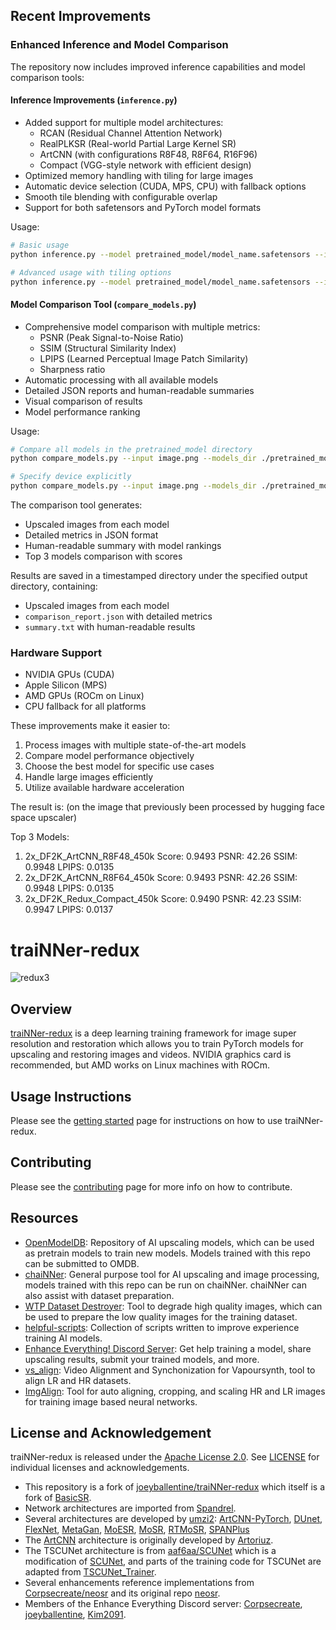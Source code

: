## Recent Improvements

### Enhanced Inference and Model Comparison

The repository now includes improved inference capabilities and model comparison tools:

#### Inference Improvements (`inference.py`)
- Added support for multiple model architectures:
  - RCAN (Residual Channel Attention Network)
  - RealPLKSR (Real-world Partial Large Kernel SR)
  - ArtCNN (with configurations R8F48, R8F64, R16F96)
  - Compact (VGG-style network with efficient design)
- Optimized memory handling with tiling for large images
- Automatic device selection (CUDA, MPS, CPU) with fallback options
- Smooth tile blending with configurable overlap
- Support for both safetensors and PyTorch model formats

Usage:
```bash
# Basic usage
python inference.py --model pretrained_model/model_name.safetensors --input input.png --output output.png

# Advanced usage with tiling options
python inference.py --model pretrained_model/model_name.safetensors --input input.png --output output.png --tile_size 512 --overlap 32 --device mps
```

#### Model Comparison Tool (`compare_models.py`)
- Comprehensive model comparison with multiple metrics:
  - PSNR (Peak Signal-to-Noise Ratio)
  - SSIM (Structural Similarity Index)
  - LPIPS (Learned Perceptual Image Patch Similarity)
  - Sharpness ratio
- Automatic processing with all available models
- Detailed JSON reports and human-readable summaries
- Visual comparison of results
- Model performance ranking

Usage:
```bash
# Compare all models in the pretrained_model directory
python compare_models.py --input image.png --models_dir ./pretrained_model --output_dir ./results

# Specify device explicitly
python compare_models.py --input image.png --models_dir ./pretrained_model --output_dir ./results --device mps
```

The comparison tool generates:
- Upscaled images from each model
- Detailed metrics in JSON format
- Human-readable summary with model rankings
- Top 3 models comparison with scores

Results are saved in a timestamped directory under the specified output directory, containing:
- Upscaled images from each model
- `comparison_report.json` with detailed metrics
- `summary.txt` with human-readable results

### Hardware Support
- NVIDIA GPUs (CUDA)
- Apple Silicon (MPS)
- AMD GPUs (ROCm on Linux)
- CPU fallback for all platforms

These improvements make it easier to:
1. Process images with multiple state-of-the-art models
2. Compare model performance objectively
3. Choose the best model for specific use cases
4. Handle large images efficiently
5. Utilize available hardware acceleration

The result is: (on the image that previously been processed by hugging face space upscaler)

Top 3 Models:
1. 2x_DF2K_ArtCNN_R8F48_450k
   Score: 0.9493
   PSNR: 42.26
   SSIM: 0.9948
   LPIPS: 0.0135
2. 2x_DF2K_ArtCNN_R8F64_450k
   Score: 0.9493
   PSNR: 42.26
   SSIM: 0.9948
   LPIPS: 0.0135
3. 2x_DF2K_Redux_Compact_450k
   Score: 0.9490
   PSNR: 42.23
   SSIM: 0.9947
   LPIPS: 0.0137


# traiNNer-redux
![redux3](https://github.com/user-attachments/assets/d107b2fc-6b68-4d3e-b08d-82c8231796cb)

## Overview
[traiNNer-redux](https://trainner-redux.readthedocs.io/en/latest/index.html) is a deep learning training framework for image super resolution and restoration which allows you to train PyTorch models for upscaling and restoring images and videos. NVIDIA graphics card is recommended, but AMD works on Linux machines with ROCm.

## Usage Instructions
Please see the [getting started](https://trainner-redux.readthedocs.io/en/latest/getting_started.html) page for instructions on how to use traiNNer-redux.

## Contributing
Please see the [contributing](https://trainner-redux.readthedocs.io/en/latest/contributing.html) page for more info on how to contribute.

## Resources
- [OpenModelDB](https://openmodeldb.info/): Repository of AI upscaling models, which can be used as pretrain models to train new models. Models trained with this repo can be submitted to OMDB.
- [chaiNNer](https://github.com/chaiNNer-org/chaiNNer): General purpose tool for AI upscaling and image processing, models trained with this repo can be run on chaiNNer. chaiNNer can also assist with dataset preparation.
- [WTP Dataset Destroyer](https://github.com/umzi2/wtp_dataset_destroyer): Tool to degrade high quality images, which can be used to prepare the low quality images for the training dataset.
- [helpful-scripts](https://github.com/Kim2091/helpful-scripts): Collection of scripts written to improve experience training AI models.
- [Enhance Everything! Discord Server](https://discord.gg/cpAUpDK): Get help training a model, share upscaling results, submit your trained models, and more.
- [vs_align](https://github.com/pifroggi/vs_align): Video Alignment and Synchonization for Vapoursynth, tool to align LR and HR datasets.
- [ImgAlign](https://github.com/sonic41592/ImgAlign): Tool for auto aligning, cropping, and scaling HR and LR images for training image based neural networks.

## License and Acknowledgement

traiNNer-redux is released under the [Apache License 2.0](LICENSE.txt). See [LICENSE](LICENSE/README.md) for individual licenses and acknowledgements.

- This repository is a fork of [joeyballentine/traiNNer-redux](https://github.com/joeyballentine/traiNNer-redux) which itself is a fork of [BasicSR](https://github.com/XPixelGroup/BasicSR).
- Network architectures are imported from [Spandrel](https://github.com/chaiNNer-org/spandrel).
- Several architectures are developed by [umzi2](https://github.com/umzi2): [ArtCNN-PyTorch](https://github.com/umzi2/ArtCNN-PyTorch), [DUnet](https://github.com/umzi2/DUnet), [FlexNet](https://github.com/umzi2/FlexNet), [MetaGan](https://github.com/umzi2/MetaGan), [MoESR](https://github.com/umzi2/MoESR), [MoSR](https://github.com/umzi2/MoSR), [RTMoSR](https://github.com/rewaifu/RTMoSR), [SPANPlus](https://github.com/umzi2/SPANPlus)
- The [ArtCNN](https://github.com/Artoriuz/ArtCNN) architecture is originally developed by [Artoriuz](https://github.com/Artoriuz).
- The TSCUNet architecture is from [aaf6aa/SCUNet](https://github.com/aaf6aa/SCUNet) which is a modification of [SCUNet](https://github.com/cszn/SCUNet), and parts of the training code for TSCUNet are adapted from [TSCUNet_Trainer](https://github.com/Demetter/TSCUNet_Trainer).
- Several enhancements reference implementations from [Corpsecreate/neosr](https://github.com/Corpsecreate/neosr) and its original repo [neosr](https://github.com/muslll/neosr).
- Members of the Enhance Everything Discord server: [Corpsecreate](https://github.com/Corpsecreate), [joeyballentine](https://github.com/joeyballentine), [Kim2091](https://github.com/Kim2091).

